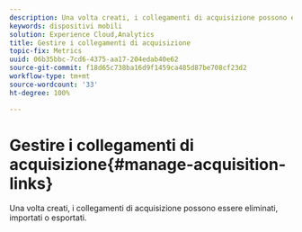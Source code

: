 ```yaml
---
description: Una volta creati, i collegamenti di acquisizione possono essere eliminati, importati o esportati.
keywords: dispositivi mobili
solution: Experience Cloud,Analytics
title: Gestire i collegamenti di acquisizione
topic-fix: Metrics
uuid: 06b35bbc-7cd6-4375-aa17-204edab40e62
source-git-commit: f18d65c738ba16d9f1459ca485d87be708cf23d2
workflow-type: tm+mt
source-wordcount: '33'
ht-degree: 100%

---
```



# Gestire i collegamenti di acquisizione{#manage-acquisition-links}

Una volta creati, i collegamenti di acquisizione possono essere eliminati, importati o esportati.

